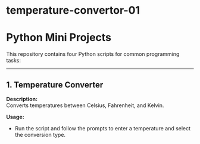 # temperature-convertor-01

# Python Mini Projects

This repository contains four Python scripts for common programming tasks:

---

## 1. Temperature Converter

**Description:**  
Converts temperatures between Celsius, Fahrenheit, and Kelvin.

**Usage:**  
- Run the script and follow the prompts to enter a temperature and select the conversion type.
